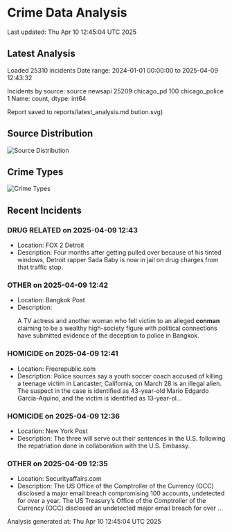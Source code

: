 # Crime Data Analysis
Last updated: Thu Apr 10 12:45:04 UTC 2025

## Latest Analysis

Loaded 25310 incidents
Date range: 2024-01-01 00:00:00 to 2025-04-09 12:43:32

Incidents by source:
source
newsapi           25209
chicago_pd          100
chicago_police        1
Name: count, dtype: int64

Report saved to reports/latest_analysis.md
bution.svg)

## Source Distribution
![Source Distribution](images/source_distribution.svg)

## Crime Types
![Crime Types](images/crime_types.svg)

## Recent Incidents

### DRUG RELATED on 2025-04-09 12:43
- Location: FOX 2 Detroit
- Description: Four months after getting pulled over because of his tinted windows, Detroit rapper Sada Baby is now in jail on drug charges from that traffic stop.


### OTHER on 2025-04-09 12:42
- Location: Bangkok Post
- Description: <p>A TV actress and another woman who fell victim to an alleged <strong>conman</strong> claiming to be a wealthy high-society figure with political connections have submitted evidence of the deception to police in Bangkok.</p>


### HOMICIDE on 2025-04-09 12:41
- Location: Freerepublic.com
- Description: Police sources say a youth soccer coach accused of killing a teenage victim in Lancaster, California, on March 28 is an illegal alien. The suspect in the case is identified as 43-year-old Mario Edgardo Garcia-Aquino, and the victim is identified as 13-year-ol…


### HOMICIDE on 2025-04-09 12:36
- Location: New York Post
- Description: The three will serve out their sentences in the U.S. following the repatriation done in collaboration with the U.S. Embassy.


### OTHER on 2025-04-09 12:35
- Location: Securityaffairs.com
- Description: The US Office of the Comptroller of the Currency (OCC) disclosed a major email breach compromising 100 accounts, undetected for over a year. The US Treasury’s Office of the Comptroller of the Currency (OCC) disclosed an undetected major email breach for over …

Analysis generated at: Thu Apr 10 12:45:04 UTC 2025

